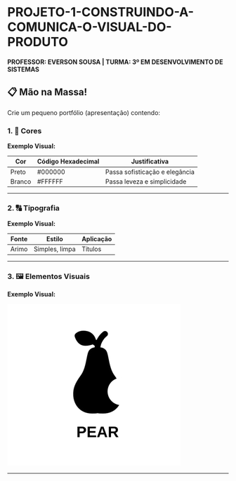 # PROJETO-1-CONSTRUINDO-A-COMUNICA-O-VISUAL-DO-PRODUTO
 #### PROFESSOR: EVERSON SOUSA | TURMA: 3º EM DESENVOLVIMENTO DE SISTEMAS


## 📋 Mão na Massa!

Crie um pequeno portfólio (apresentação) contendo:

### 1. 🎨 Cores


**Exemplo Visual:**

| Cor | Código Hexadecimal | Justificativa |
| --- | --- | --- |
| Preto | #000000 | Passa sofisticação e elegância |
| Branco | #FFFFFF | Passa leveza e simplicidade |

---

### 2. 🔠 Tipografia

**Exemplo Visual:**

| Fonte | Estilo | Aplicação |
| --- | --- | --- |
| Arimo | Simples, limpa | Títulos |

---

### 3. 🖼️ Elementos Visuais

**Exemplo Visual:**

<img src="./image.png">

---
